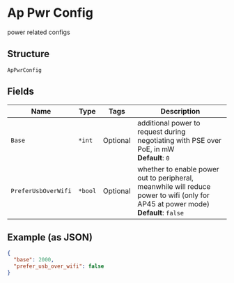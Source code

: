 
# Ap Pwr Config

power related configs

## Structure

`ApPwrConfig`

## Fields

| Name | Type | Tags | Description |
|  --- | --- | --- | --- |
| `Base` | `*int` | Optional | additional power to request during negotiating with PSE over PoE, in mW<br>**Default**: `0` |
| `PreferUsbOverWifi` | `*bool` | Optional | whether to enable power out to peripheral, meanwhile will reduce power to wifi (only for AP45 at power mode)<br>**Default**: `false` |

## Example (as JSON)

```json
{
  "base": 2000,
  "prefer_usb_over_wifi": false
}
```

